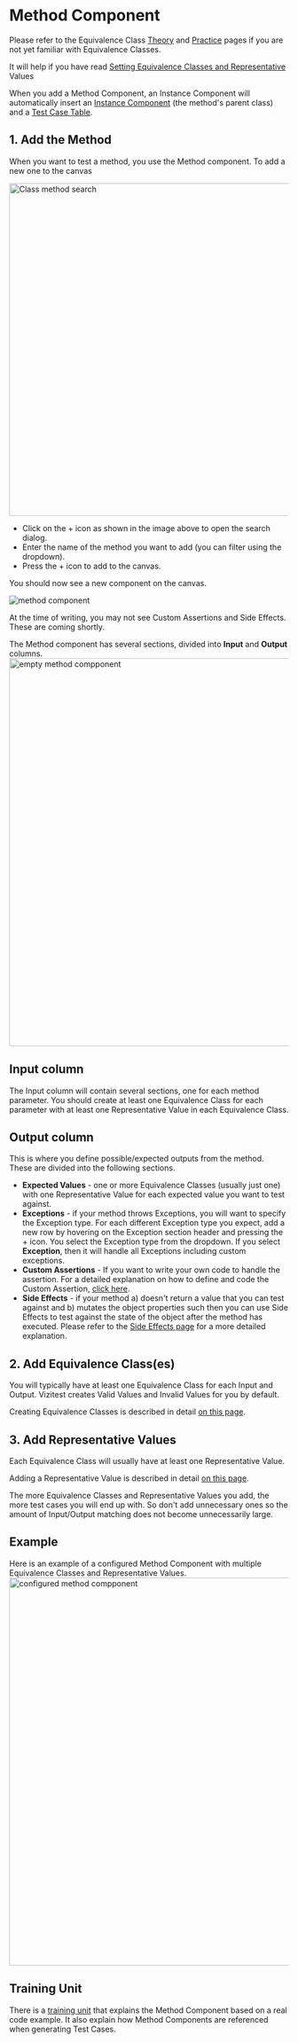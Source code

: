 # Method Component

Please refer to the Equivalence Class [Theory](theory-ecs.md) and [Practice](practice-ecs.md) pages if you are not yet familiar with Equivalence Classes.

<tip>
    <p>
        It will help if you have read <a href="ec-r-value-settings.md">Setting Equivalence Classes and Representative</a> Values
    </p>
</tip>
<tip>
    <p>
        When you add a Method Component, an Instance Component will automatically insert an <a href="instance-component.md" >Instance Component</a> (the method's parent class) and a <a href="test-case-table.md">Test Case Table</a>. 
    </p>
</tip>

## 1. Add the Method
When you want to test a method, you use the Method component. To add a new one to the canvas

<img src="ec-method-search.png" alt="Class method search" width="600"/>

- Click on the + icon as shown in the image above to open the search dialog.
- Enter the name of the method you want to add (you can filter using the dropdown).
- Press the + icon to add to the canvas.

You should now see a new component on the canvas.

<img src="method-component.png" alt="method component"/>

<warning>
<p>
At the time of writing, you may not see Custom Assertions and Side Effects. These are coming shortly.
</p>
</warning>

The Method component has several sections, divided into **Input** and **Output** columns.
<img src="empty-method-component.png" alt="empty method compponent" width="700"/>

## Input column
The Input column will contain several sections, one for each method parameter. You should create at least one Equivalence Class for each parameter with at least one Representative Value in each Equivalence Class.

## Output column
This is where you define possible/expected outputs from the method. These are divided into the following sections.

- **Expected Values** - one or more Equivalence Classes (usually just one) with one Representative Value for each expected value you want to test against.
- **Exceptions** - if your method throws Exceptions, you will want to specify the Exception type. For each different Exception type you expect, add a new row by hovering on the Exception section header and pressing the + icon. You select the Exception type from the dropdown. If you select **Exception**, then it will handle all Exceptions including custom exceptions.
- **Custom Assertions** - If you want to write your own code to handle the assertion. For a detailed explanation on how to define and code the Custom Assertion, [click here](custom-assertions.md).
- **Side Effects** - if your method a) doesn't return a value that you can test against and b) mutates the object properties such then you can use Side Effects to test against the state of the object after the method has executed. Please refer to the [Side Effects page](side-effects.md) for a more detailed explanation.

## 2. Add Equivalence Class(es)
You will typically have at least one Equivalence Class for each Input and Output. Vizitest creates Valid Values and Invalid Values for you by default.

Creating Equivalence Classes is described in detail [on this page](ec-r-value-settings.md#adding-an-equivalence-class-to-an-instance).

## 3. Add Representative Values
Each Equivalence Class will usually have at least one Representative Value.

Adding a Representative Value is described in detail [on this page](ec-r-value-settings.md#adding-a-representative-value).

The more Equivalence Classes and Representative Values you add, the more test cases you will end up with. So don't add unnecessary ones so the amount of Input/Output matching does not become unnecessarily large. 

## Example
Here is an example of a configured Method Component with multiple Equivalence Classes and Representative Values.
<img src="ec-simple-static-method.png" alt="configured method compponent" width="700"/>

## Training Unit
There is a [training unit](B-B40-water-state-instance-1.md) that explains the Method Component based on a real code example. It also explain how Method Components are referenced when generating Test Cases.
